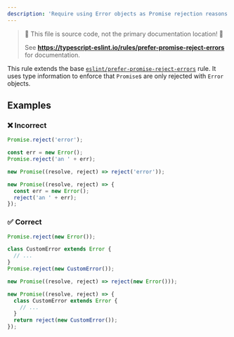 ```yaml
---
description: 'Require using Error objects as Promise rejection reasons.'
---
```


> 🛑 This file is source code, not the primary documentation location! 🛑
>
> See **https://typescript-eslint.io/rules/prefer-promise-reject-errors** for documentation.

This rule extends the base [`eslint/prefer-promise-reject-errors`](https://eslint.org/docs/rules/prefer-promise-reject-errors) rule.
It uses type information to enforce that `Promise`s are only rejected with `Error` objects.

## Examples

<!--tabs-->

### ❌ Incorrect

```ts
Promise.reject('error');

const err = new Error();
Promise.reject('an ' + err);

new Promise((resolve, reject) => reject('error'));

new Promise((resolve, reject) => {
  const err = new Error();
  reject('an ' + err);
});
```

### ✅ Correct

```ts
Promise.reject(new Error());

class CustomError extends Error {
  // ...
}
Promise.reject(new CustomError());

new Promise((resolve, reject) => reject(new Error()));

new Promise((resolve, reject) => {
  class CustomError extends Error {
    // ...
  }
  return reject(new CustomError());
});
```
